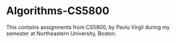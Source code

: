 # Algorithms-CS5800

This contains assignments from CS5800, by Pavlu Virgil during my semester at Northeastern University, Boston.
